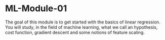 # ML-Module-01
The goal of this module is to get started with the basics of linear regression. You will study, in the field of machine learning, what we call an hypothesis, cost function, gradient descent and some notions of feature scaling.
